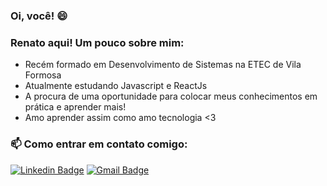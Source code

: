 ### Oi, você! 😄

### Renato aqui! Um pouco sobre mim:

- Recém formado em Desenvolvimento de Sistemas na ETEC de Vila Formosa 
- Atualmente estudando Javascript e ReactJs
- A procura de uma oportunidade para colocar meus conhecimentos em prática e aprender mais!
- Amo aprender assim como amo tecnologia <3

### 📫 Como entrar em contato comigo:
[![Linkedin Badge](https://img.shields.io/badge/-LinkedIn-blue?style=flat-square&logo=Linkedin&logoColor=white&link=https://www.linkedin.com/in/renato-louren%C3%A7o/)](https://www.linkedin.com/in/renato-louren%C3%A7o/)
[![Gmail Badge](https://img.shields.io/badge/-Gmail-c14438?style=flat-square&logo=Gmail&logoColor=white&link=mailto:renatoloren226@gmail.com)](mailto:renatoloren226@gmail.com)
 
